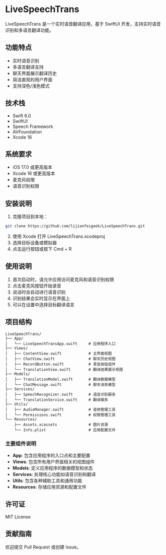 # LiveSpeechTrans

   LiveSpeechTrans 是一个实时语音翻译应用，基于 SwiftUI 开发，支持实时语音识别和多语言翻译功能。

   ## 功能特点

   - 实时语音识别
   - 多语言翻译支持
   - 聊天界面展示翻译历史
   - 简洁直观的用户界面
   - 支持深色/浅色模式

   ## 技术栈

   - Swift 6.0
   - SwiftUI
   - Speech Framework
   - AVFoundation
   - Xcode 16

   ## 系统要求

   - iOS 17.0 或更高版本
   - Xcode 16 或更高版本
   - 麦克风权限
   - 语音识别权限

   ## 安装说明

   1. 克隆项目到本地：
   ```bash
   git clone https://github.com/lijianfeigeek/LiveSpeechTrans.git
   ```

   2. 使用 Xcode 打开 LiveSpeechTrans.xcodeproj
   3. 选择目标设备或模拟器
   4. 点击运行按钮或按下 Cmd + R

   ## 使用说明

   1. 首次启动时，请允许应用访问麦克风和语音识别权限
   2. 点击麦克风按钮开始录音
   3. 说话时会自动进行语音识别
   4. 识别结果会实时显示在界面上
   5. 可以在设置中选择目标翻译语言

   ## 项目结构

   ```
   LiveSpeechTrans/
   ├── App/
   │   └── LiveSpeechTransApp.swift     # 应用程序入口
   ├── Views/
   │   ├── ContentView.swift            # 主界面视图
   │   ├── ChatView.swift               # 聊天历史视图
   │   ├── RecordButton.swift           # 录音按钮组件
   │   └── TranslationView.swift        # 翻译结果展示视图
   ├── Models/
   │   ├── TranslationModel.swift       # 翻译数据模型
   │   └── ChatMessage.swift            # 聊天消息模型
   ├── Services/
   │   ├── SpeechRecognizer.swift       # 语音识别服务
   │   └── TranslationService.swift     # 翻译服务
   ├── Utils/
   │   ├── AudioManager.swift           # 音频管理工具
   │   └── Permissions.swift            # 权限管理工具
   └── Resources/
       ├── Assets.xcassets              # 图片资源
       └── Info.plist                   # 应用配置文件
   ```

   ### 主要组件说明

   - **App**: 包含应用程序的入口点和主要配置
   - **Views**: 包含所有用户界面相关的视图组件
   - **Models**: 定义应用程序的数据模型和状态
   - **Services**: 处理核心功能如语音识别和翻译
   - **Utils**: 包含各种辅助工具和通用功能
   - **Resources**: 存储应用资源和配置文件

   ## 许可证

   MIT License

   ## 贡献指南

   欢迎提交 Pull Request 或创建 Issue。